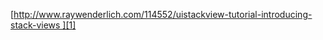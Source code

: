 [http://www.raywenderlich.com/114552/uistackview-tutorial-introducing-stack-views ][1]

[1]:	http://www.raywenderlich.com/114552/uistackview-tutorial-introducing-stack-views